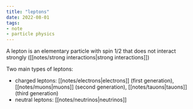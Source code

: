 ```yaml
---
title: "leptons"
date: 2022-08-01
tags:
- note
- particle physics
---
```

A lepton is an elementary particle with spin 1/2 that does not interact strongly ([[notes/strong interactions|strong interactions]])

Two main types of leptons:
- charged leptons: [[notes/electrons|electrons]] (first generation), [[notes/muons|muons]] (second generation), [[notes/tauons|tauons]] (third generation)
- neutral leptons: [[notes/neutrinos|neutrinos]]

